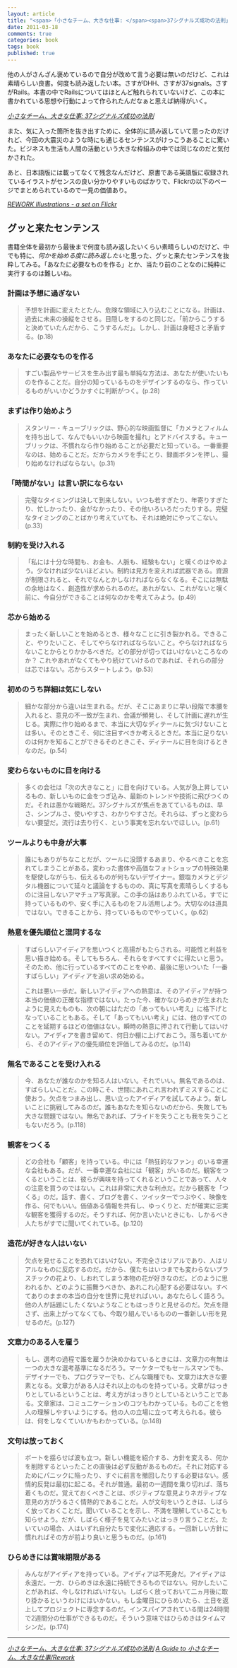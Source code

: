 ```yaml
---
layout: article
title: "<span>「小さなチーム、大きな仕事: </span><span>37シグナルズ成功の法則」を読み終えて</span>"
date: 2011-03-18
comments: true
categories: book
tags: book
published: true
---
```


他の人がさんざん褒めているので自分が改めて言う必要は無いのだけど、これは素晴らしい良書。何度も読み返したい本。さすがDHH、さすが37signals。さすがRails。本書の中でRailsについてはほとんど触れられていないけど、この本に書かれている思想や行動によって作られたんだなぁと思えば納得がいく。

<cite>[小さなチーム、大きな仕事: 37シグナルズ成功の法則](http://www.amazon.co.jp/dp/415209267X/ruedap-22)</cite>

また、気に入った箇所を抜き出すために、全体的に読み返していて思ったのだけれど、今回の大震災のような時にも通じるセンテンスがけっこうあることに驚いた。ビジネスも生活も人間の活動という大きな枠組みの中では同じなのだと気付かされた。

あと、日本語版には載ってなくて残念なんだけど、原書である英語版に収録されているイラストがセンスの良い分かりやすいものばかりで、Flickrの以下のページでまとめられているので一見の価値あり。

<cite>[REWORK Illustrations - a set on Flickr](http://www.flickr.com/photos/37s/sets/72157623458720373)</cite>

<!-- READMORE -->


## グッと来たセンテンス

書籍全体を最初から最後まで何度も読み返したいくらい素晴らしいのだけど、中でも特に、*何かを始める度に読み返したい*と思った、グッと来たセンテンスを抜粋してみる。「あなたに必要なものを作る」とか、当たり前のことなのに純粋に実行するのは難しいね。


### 計画は予想に過ぎない

> 予想を計画に変えたとたん、危険な領域に入り込むことになる。計画は、過去に未来の操縦をさせる。目隠しをするのと同じだ。「前からこうすると決めていたんだから、こうするんだ」。しかし、計画は身軽さと矛盾する。(p.18)


### あなたに必要なものを作る

> すごい製品やサービスを生み出す最も単純な方法は、あなたが使いたいものを作ることだ。自分の知っているものをデザインするのなら、作っているものがいいかどうかすぐに判断がつく。(p.28)


### まずは作り始めよう

> スタンリー・キューブリックは、野心的な映画監督に「カメラとフィルムを持ち出して、なんでもいいから映画を撮れ」とアドバイスする。キューブリックは、不慣れなら作り始めることが必要だと知っている。一番重要なのは、始めることだ。だからカメラを手にとり、録画ボタンを押し、撮り始めなければならない。(p.31)


### 「時間がない」は言い訳にならない

> 完璧なタイミングは決して到来しない。いつも若すぎたり、年寄りすぎたり、忙しかったり、金がなかったり、その他いろいろだったりする。完璧なタイミングのことばかり考えていても、それは絶対にやってこない。(p.33)


### 制約を受け入れる

> 「私には十分な時間も、お金も、人脈も、経験もない」と嘆くのはやめよう。少なければ少ないほどよい。制約は見方を変えれば武器である。資源が制限されると、それでなんとかしなければならなくなる。そこには無駄の余地はなく、創造性が求められるのだ。あれがない、これがないと嘆く前に、今自分ができることは何なのかを考えてみよう。(p.49)


### 芯から始める

> まったく新しいことを始めるとき、様々なことに引き裂かれる。できること、やりたいこと、そしてやらなければならないこと。やらなければならないことからとりかかるべきだ。どの部分が切ってはいけないところなのか？ これやあれがなくてもやり続けていけるのであれば、それらの部分は芯ではない。芯からスタートしよう。(p.53)


### 初めのうち詳細は気にしない

> 細かな部分から違いは生まれる。だが、そこにあまりに早い段階で本腰を入れると、意見の不一致が生まれ、会議が頻発し、そして計画に遅れが生じる。実際に作り始めるまで、本当に大切なディテールに気づけないことは多い。そのときこそ、何に注目すべきか考えるときだ。本当に足りないのは何かを知ることができるそのときこそ、ディテールに目を向けるときなのだ。(p.54)


### 変わらないものに目を向ける

> 多くの会社は「次の大きなこと」に目を向けている。人気が急上昇しているもの、新しいものに金をつぎ込み、最新のトレンドや技術に飛びつくのだ。それは愚かな戦略だ。37シグナルズが焦点をあてているものは、早さ、シンプルさ、使いやすさ、わかりやすさだ。それらは、ずっと変わらない要望だ。流行は去り行く、という事実を忘れないでほしい。(p.61)


### ツールよりも中身が大事

> 誰にもありがちなことだが、ツールに没頭するあまり、やるべきことを忘れてしまうことがある。変わった書体や高価なフォトショップの特殊効果を駆使しながらも、伝えるものが何もないデザイナー。銀塩カメラとデジタル機器について延々と議論をするものの、真に写真を素晴らしくするものに注目しないアマチュア写真家。この手の話はありふれている。すでに持っているものや、安く手に入るものをフル活用しよう。大切なのは道具ではない。できることから、持っているものでやっていく。(p.62)


### 熱意を優先順位と混同するな

> すばらしいアイディアを思いつくと高揚がもたらされる。可能性と利益を思い描き始める。そしてもちろん、それらをすべてすぐに得たいと思う。そのため、他に行っているすべてのことをやめ、最後に思いついた「一番すばらしい」アイディアを追い求め始める。
>
> これは悪い一歩だ。新しいアイディアへの熱意は、そのアイディアが持つ本当の価値の正確な指標ではない。たった今、確かなひらめきが生まれたように見えたものも、次の朝にはただの「あってもいい考え」に格下げとなっていることもある。そして「あってもいい考え」には、他のすべてのことを延期するほどの価値はない。瞬時の熱意に押されて行動してはいけない。アイディアを書き留めて、何日か棚に上げておこう。落ち着いてから、そのアイディアの優先順位を評価してみるのだ。(p.114)


### 無名であることを受け入れる

> 今、あなたが誰なのかを知る人はいない。それでいい。無名であるのは、すばらしいことだ。この時こそ、世間にあれこれ言われずミスすることに使おう。欠点をつまみ出し、思い立ったアイディアを試してみよう。新しいことに挑戦してみるのだ。誰もあなたを知らないのだから、失敗しても大きな問題ではない。無名であれば、プライドを失うことも我を失うこともないだろう。(p.118)


### 観客をつくる

> どの会社も「顧客」を持っている。中には「熱狂的なファン」のいる幸運な会社もある。だが、一番幸運な会社には「観客」がいるのだ。観客をつくるということは、彼らが興味を持ってくれるということであって、人々の注意を買うのではない。これは非常に大きな利点だ。だから観客を「つくる」のだ。話す、書く、ブログを書く、ツイッターでつぶやく、映像を作る、何でもいい。価値ある情報を共有し、ゆっくりと、だが確実に忠実な観客を獲得するのだ。そうすれば、何か言いたいときにも、しかるべき人たちがすでに聞いてくれている。(p.120)


### 造花が好きな人はいない

> 欠点を見せることを恐れてはいけない。不完全さはリアルであり、人はリアルなものに反応するのだ。だから、僕たちはいつまでも変わらないプラスチックの花より、しおれてしまう本物の花が好きなのだ。どのように思われるか、どのように振舞うべきか、あれこれ心配する必要はない。すべてありのままの本当の自分を世界に見せればいい。あなたらしく語ろう。他の人が話題にしたくないようなこともはっきりと見せるのだ。欠点を隠さず、出来上がってなくても、今取り組んでいるものの一番新しい形を見せるのだ。(p.127)


### 文章力のある人を雇う

> もし、選考の過程で誰を雇うか決めかねているときには、文章力の有無は一つの大きな選考基準になるだろう。マーケターでもセールスマンでも、デザイナーでも、プログラマーでも、どんな職種でも、文章力は大きな要素となる。文章力がある人はそれ以上のものを持っている。文章がはっきりとしているということは、考え方がはっきりとしているということである。文章家は、コミュニケーションのコツもわかっている。ものごとを他人の理解しやすいようにする。他の人の立場に立って考えられる。彼らは、何をしなくていいかもわかっている。(p.148)


### 文句は放っておく

> ボートを揺らせば波も立つ。新しい機能を紹介する、方針を変える、何かを削除するといったことの直後は必ず反動があるものだ。それに対応するためにパニックに陥ったり、すぐに前言を撤回したりする必要はない。感情的反発は最初に起こる。それが普通。最初の一週間を乗り切れば、落ち着くものだ。覚えておくべきことは、ポジティブな意見よりネガティブな意見の方がうるさく情熱的であることだ。人が文句をいうときは、しばらく放っておくことだ。聞いていることを示し、不満を理解していることも知らせよう。だが、しばらく様子を見てみたいとはっきり言うことだ。たいていの場合、人はいずれ自分たちで変化に適応する。一回新しい方針に慣れればその方が前より良いと思うものだ。(p.161)


### ひらめきには賞味期限がある

> みんながアイディアを持っている。アイディアは不死身だ。アイディアは永遠だ。一方、ひらめきは永遠に持続できるものではない。何かしたいことがあれば、今しなければいけない。しばらく放っておいて二ヵ月後に取り掛かるというわけにはいかない。もし金曜日にひらめいたら、土日を返上してプロジェクトに専念するのだ。インスパイアされている間は24時間で2週間分の仕事ができるものだ。そういう意味ではひらめきはタイムマシンだ。(p.174)

* * *

<cite>[小さなチーム、大きな仕事: 37シグナルズ成功の法則](http://www.amazon.co.jp/dp/415209267X/ruedap-22)</cite>
<cite>[A Guide to 小さなチーム、大きな仕事/Rework](http://wizardofcrowds.github.com/rework/)</cite>
